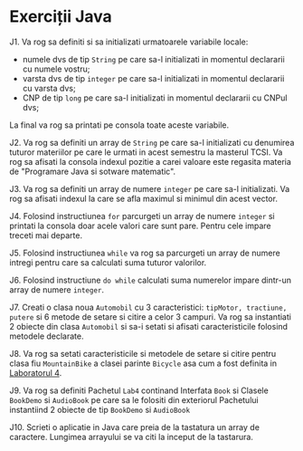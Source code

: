 # Exerciții Java

J1. Va rog sa definiti si sa initializati urmatoarele variabile locale:
- numele dvs de tip `String` pe care sa-l initializati in momentul declararii cu numele vostru;
- varsta dvs de tip `integer` pe care sa-l initializati in momentul declararii cu varsta dvs;
- CNP de tip `long` pe care sa-l initializati in momentul declararii cu CNPul dvs;

La final va rog sa printati pe consola toate aceste variabile.

J2. Va rog sa definiti un array de `String` pe care sa-l initializati cu denumirea tuturor materiilor 
pe care le urmati in acest semestru la masterul TCSI. Va rog sa afisati la consola indexul pozitie 
a carei valoare este regasita materia de "Programare Java si sotware matematic".

J3. Va rog sa definiti un array de numere `integer` pe care sa-l initializati. 
Va rog sa afisati indexul la care se afla maximul si minimul din acest vector.

J4. Folosind instructiunea `for` parcurgeti un array de numere `integer` si printati 
la consola doar acele valori care sunt pare. Pentru cele impare treceti mai departe.

J5. Folosind instructiunea `while` va rog sa parcurgeti un array de numere intregi 
pentru care sa calculati suma tuturor valorilor.

J6. Folosind instructiune `do while` calculati suma numerelor impare dintr-un array de numere `integer`.

J7. Creati o clasa noua `Automobil` cu 3 caracteristici: `tipMotor, tractiune, putere` si 6 metode de setare 
si citire a celor 3 campuri. Va rog sa instantiati 2 obiecte din clasa `Automobil` si sa-i setati si 
afisati caracteristicile folosind metodele declarate.

J8. Va rog sa setati caracteristicile si metodele de setare si citire pentru clasa fiu `MountainBike` 
a clasei parinte `Bicycle` asa cum a fost definita in [Laboratorul 4](https://github.com/adimanea/fsa-softmat/blob/main/java/notes/Laborator%20si%20seminar%204-v2.0.pdf).

J9. Va rog sa definiti Pachetul `Lab4` continand Interfata `Book` si Clasele `BookDemo` si `AudioBook` 
pe care sa le folositi din exteriorul Pachetului instantiind 2 obiecte de tip `BookDemo` si `AudioBook`

J10. Scrieti o aplicatie in Java care preia de la tastatura un array de caractere. 
Lungimea arrayului se va citi la inceput de la tastarura.
 